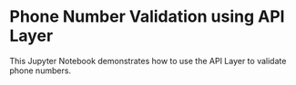 # Phone Number Validation using API Layer

This Jupyter Notebook demonstrates how to use the API Layer to validate phone numbers.
